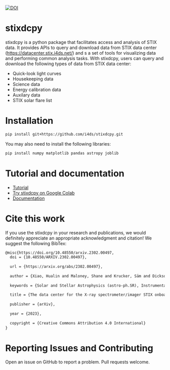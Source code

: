 
[![DOI](https://zenodo.org/badge/DOI/10.5281/zenodo.7180433.svg)](https://doi.org/10.5281/zenodo.7180433)
# stixdcpy
stixdcpy is a python package that facilitates access and analysis of STIX data. It provides APIs to query and download data from STIX data center (https://datacenter.stix.i4ds.net/) and s a set of tools for visualizing data and performing common analysis tasks.  With stixdcpy, users can query and download the following types of data from STIX data center:

- Quick-look light curves
- Housekeeping data
- Science data
- Energy calibration data
- Auxilary data
- STIX solar flare list



# Installation


```sh
pip install git+https://github.com/i4ds/stixdcpy.git
```
You may also need to install the following libraries:
```sh
pip install numpy matplotlib pandas astropy joblib
```

# Tutorial and documentation

- [Tutorial](https://github.com/i4ds/stixdcpy/blob/master/examples/tutorial.ipynb)
- [Try stixdcpy on Google Colab](https://colab.research.google.com/drive/17fQfbWjL0s0TpblbPL1Ysy_zFXj40FBf?usp=sharing)
- [Documentation](https://drhlxiao.github.io/stixdcpy/)



#  Cite this work
If you use the stixdcpy in your research and publications, we would definitely appreciate an appropriate acknowledgment and citation! We suggest the following BibTex:
```latex
@misc{https://doi.org/10.48550/arxiv.2302.00497,
  doi = {10.48550/ARXIV.2302.00497},
  
  url = {https://arxiv.org/abs/2302.00497},
  
  author = {Xiao, Hualin and Maloney, Shane and Krucker, Säm and Dickson, Ewan and Massa, Paolo and Lastufka, Erica and Battaglia, Andrea Francesco and Etesi, Laszlo and Hochmuth, Nicky and Schuller, Frederic and Ryan, Daniel F. and Limousin, Olivier and Collier, Hannah and Warmuth, Alexander and Piana, Michele},
  
  keywords = {Solar and Stellar Astrophysics (astro-ph.SR), Instrumentation and Methods for Astrophysics (astro-ph.IM), FOS: Physical sciences, FOS: Physical sciences},
  
  title = {The data center for the X-ray spectrometer/imager STIX onboard Solar Orbiter},
  
  publisher = {arXiv},
  
  year = {2023},
  
  copyright = {Creative Commons Attribution 4.0 International}
}

```
# Reporting Issues and Contributing
Open an issue on GitHub to report a problem. Pull requests welcome.
